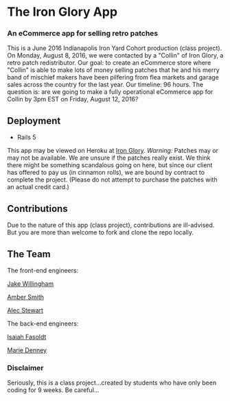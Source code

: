 # The Iron Glory App

### An eCommerce app for selling retro patches

This is a June 2016 Indianapolis Iron Yard Cohort production (class project). On Monday, August 8, 2016, we were contacted by a "Collin" of Iron Glory, a retro patch redistributor. Our goal: to create an eCommerce store where "Collin" is able to make lots of money selling patches that he and his merry band of mischief makers have been pilfering from flea markets and garage sales across the country for the last year. Our timeline: 96 hours. The question is: are we going to make a fully operational eCommerce app for Collin by 3pm EST on Friday, August 12, 2016?

## Deployment

* Rails 5

This app may be viewed on Heroku at [Iron Glory]( https://arcane-harbor-93523.herokuapp.com/).
_Warning:_ Patches may or may not be available. We are unsure if the patches really exist. We think there might be something scandalous going on here, but since our client has offered to pay us (in cinnamon rolls), we are bound by contract to complete the project. (Please do not attempt to purchase the patches with an actual credit card.)

## Contributions

Due to the nature of this app (class project), contributions are ill-advised. But you are more than welcome to fork and clone the repo locally.


## The Team

The front-end engineers:

[Jake Willingham](https://github.com/jwillingham789)

[Amber Smith](https://github.com/smithambera)

[Alec Stewart](https://github.com/alecstewart)

The back-end engineers:

[Isaiah Fasoldt](https://github.com/ifasoldt)

[Marie Denney](https://github.com/mldenne)

### Disclaimer

Seriously, this is a class project...created by students who have only been coding for 9 weeks. Be careful...
